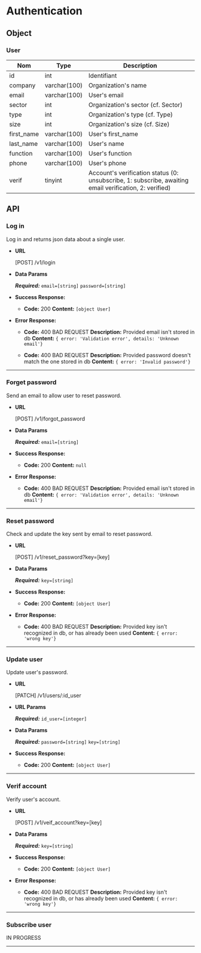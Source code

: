 # Authentication

## Object

### User

**Nom**               | **Type**      | **Description** 
----------------------|-------------  |-------------------
id                    | int           | Identifiant
company               | varchar(100)  | Organization's name
email                 | varchar(100)  | User's email
sector                | int           | Organization's sector (cf. Sector)
type                  | int           | Organization's type (cf. Type)
size                  | int           | Organization's size (cf. Size)
first_name            | varchar(100)  | User's first_name
last_name             | varchar(100)  | User's name
function              | varchar(100)  | User's function
phone                 | varchar(100)  | User's phone
verif                 | tinyint       | Account's verification status (0: unsubscribe, 1: subscribe, awaiting email verification, 2: verified)

## API

### Log in

  Log in and returns json data about a single user.

* **URL**

  [POST] /v1/login

* **Data Params**

  ***Required:***
   `email=[string]`
   `password=[string]`

* **Success Response:**

  * **Code:** 200
    **Content:** `[object User]`
 
* **Error Response:**

  * **Code:** 400 BAD REQUEST 
    **Description:** Provided email isn't stored in db 
    **Content:** `{ error: 'Validation error', details: 'Unknown email'}`

  * **Code:** 400 BAD REQUEST
    **Description:** Provided password doesn't match the one stored in db
    **Content:** `{ error: 'Invalid password'}`
---

### Forget password

  Send an email to allow user to reset password.

* **URL**

  [POST] /v1/forgot_password

* **Data Params**

  ***Required:***
   `email=[string]`

* **Success Response:**

  * **Code:** 200
    **Content:** `null`
 
* **Error Response:**

  * **Code:** 400 BAD REQUEST
    **Description:** Provided email isn't stored in db
    **Content:** `{ error: 'Validation error', details: 'Unknown email'}`
---

### Reset password

  Check and update the key sent by email to reset password. 

* **URL**

  [POST] /v1/reset_password?key=[key]

*  **Data Params**

   ***Required:***
   `key=[string]`

* **Success Response:**

  * **Code:** 200 
    **Content:** `[object User]`
 
* **Error Response:**

  * **Code:** 400 BAD REQUEST 
    **Description:** Provided key isn't recognized in db, or has already been used
    **Content:** `{ error: 'wrong key'}`
---

### Update user
  Update user's password.

* **URL**

  [PATCH] /v1/users/:id_user

*  **URL Params**

   ***Required:***
   `id_user=[integer]`

* **Data Params**

  ***Required:***
   `password=[string]`
   `key=[string]`

* **Success Response:**

  * **Code:** 200
    **Content:** `[object User]`

---

### Verif account
  Verify user's account.

* **URL**

  [POST] /v1/veif_account?key=[key]

* **Data Params**

  ***Required:***
   `key=[string]`

* **Success Response:**

  * **Code:** 200 
    **Content:** `[object User]`
 
* **Error Response:**

  * **Code:** 400 BAD REQUEST 
    **Description:** Provided key isn't recognized in db, or has already been used
    **Content:** `{ error: 'wrong key'}`

---

### Subscribe user

IN PROGRESS

---